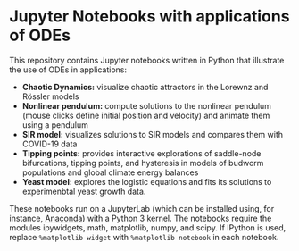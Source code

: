# Jupyter Notebooks with applications of ODEs
This repository contains Jupyter notebooks written in Python that illustrate the use of ODEs in applications:

* **Chaotic Dynamics:** visualize chaotic attractors in the Lorewnz and Rössler models
* **Nonlinear pendulum:** compute solutions to the nonlinear pendulum (mouse clicks define initial position and velocity) and animate them using a pendulum
* **SIR model:** visualizes solutions to SIR models and compares them with COVID-19 data
* **Tipping points:** provides interactive explorations of saddle-node bifurcations, tipping points, and hysteresis in models of budworm populations and global climate energy balances
* **Yeast model:** explores the logistic equations and fits its solutions to experimenbtal yeast growth data.

These notebooks run on a JupyterLab (which can be installed using, for instance, [Anaconda](https://www.anaconda.com)) with a Python 3 kernel. The notebooks require the modules ipywidgets, math, matplotlib, numpy, and scipy. If IPython is used, replace `%matplotlib widget` with `%matplotlib notebook` in each notebook.
